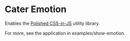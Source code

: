 # Cater Emotion

Enables the [Polished CSS-in-JS](https://github.com/styled-components/polished) utility library.

For more, see the application in examples/show-emotion.
